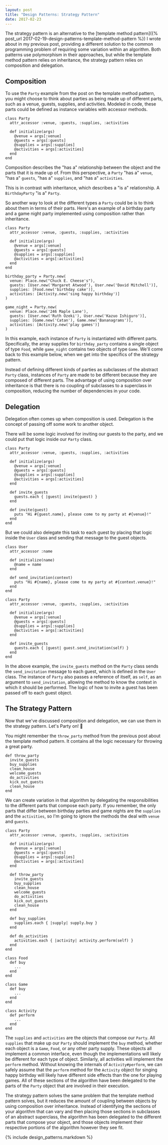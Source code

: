 ```yaml
---
layout: post
title: "Design Patterns: Strategy Pattern"
date: 2017-02-23
---
```


The strategy pattern is an alternative to the
[template method pattern]({% post_url 2017-02-19-design-patterns-template-method-pattern %})
I wrote about in my previous post, providing a different solution to the common
programming problem of requiring some variation within an algorithm. Both
patterns use polymorphism in their approaches, but while the template method
pattern relies on inheritance, the strategy pattern relies on composition and
delegation.

## Composition

To use the `Party` example from the post on the template method pattern, you
might choose to think about parties as being made up of different parts, such as
a venue, guests, supplies, and activities. Modeled in code, these parts could be
defined as instance variables with accessor methods.

```
class Party
  attr_accessor :venue, :guests, :supplies, :activities

  def initialize(args)
    @venue = args[:venue]
    @guests = args[:guests]
    @supplies = args[:supplies]
    @activities = args[:activities]
  end
end
```

Composition describes the "has a" relationship between the object and the parts
that it is made up of. From this perspective, a `Party` "has a" `venue`, "has a"
`guests`, "has a" `supplies`, and "has a" `activities`.

This is in contrast with inheritance, which describes a "is a" relationship. A
`BirthdayParty` "is a" `Party`.

So another way to look at the different types a `Party` could be is to think
about them in terms of their parts. Here's an example of a birthday party and a
game night party implemented using composition rather than inheritance.

```
class Party
  attr_accessor :venue, :guests, :supplies, :activities

  def initialize(args)
    @venue = args[:venue]
    @guests = args[:guests]
    @supplies = args[:supplies]
    @activities = args[:activities]
  end
end

birthday_party = Party.new(
  venue: Place.new("Chuck E. Cheese's"),
  guests: [User.new('Margaret Atwood'), User.new('David Mitchell')],
  supplies: [Food.new('birthday cake')],
  activities: [Activity.new('sing happy birthday')]
)

game_night = Party.new(
  venue: Place.new('246 Maple Lane'),
  guests: [User.new('Ruth Ozeki'), User.new('Kazuo Ishiguro')],
  supplies: [Game.new('Catan'), Game.new('Bananagrams')],
  activities: [Activity.new('play games')]
)
```

In this example, each instance of `Party` is instantiated with different parts.
Specifically, the array supplies for `birthday_party` contains a single object
of type `Food`, while `game_night` contains two objects of type `Game`. We'll
come back to this example below, when we get into the specifics of the strategy
pattern.

Instead of defining different kinds of parties as subclasses of the abstract
`Party` class, instances of `Party` are made to be different because they are
composed of different parts. The advantage of using composition over inheritance
is that there is no coupling of subclasses to a superclass in composition,
reducing the number of dependencies in your code.

## Delegation

Delegation often comes up when composition is used. Delegation is the concept of
passing off some work to another object.

There will be some logic involved for inviting our guests to the party, and we
could put that logic inside our `Party` class.

```
class Party
  attr_accessor :venue, :guests, :supplies, :activities

  def initialize(args)
    @venue = args[:venue]
    @guests = args[:guests]
    @supplies = args[:supplies]
    @activities = args[:activities]
  end

  def invite_guests
    guests.each { |guest| invite(guest) }
  end

  def invite(guest)
    puts "Hi #{guest.name}, please come to my party at #{venue}!"
  end
end
```

But we could also delegate this task to each guest by placing that logic inside
the `User` class and sending that message to the guest objects.

```
class User
  attr_accessor :name

  def initialize(name)
    @name = name
  end

  def send_invitation(context)
    puts "Hi #{name}, please come to my party at #{context.venue}!"
  end
end

class Party
  attr_accessor :venue, :guests, :supplies, :activities

  def initialize(args)
    @venue = args[:venue]
    @guests = args[:guests]
    @supplies = args[:supplies]
    @activities = args[:activities]
  end

  def invite_guests
    guests.each { |guest| guest.send_invitation(self) }
  end
end
```

In the above example, the `invite_guests` method on the `Party` class sends the
`send_invitation` message to each guest, which is defined in the `User` class.
The instance of `Party` also passes a reference of itself, as `self`, as an
argument to `send_invitation`, allowing the method to know the context in which
it should be performed. The logic of how to invite a guest has been passed off
to each guest object.

## The Strategy Pattern

Now that we've discussed composition and delegation, we can use them in the
strategy pattern. Let's Party on! 🎉

You might remember the `throw_party` method from the previous post about the
template method pattern. It contains all the logic necessary for throwing a
great party.

```
def throw_party
  invite_guests
  buy_supplies
  clean_house
  welcome_guests
  do_activities
  kick_out_guests
  clean_house
end
```

We can create variation in that algorithm by delegating the responsibilities to
the different parts that compose each party. If you remember, the only parts
that differ between birthday parties and game nights are the `supplies` and the
`activities`, so I'm going to ignore the methods the deal with `venue` and
`guests`.

```
class Party
  attr_accessor :venue, :guests, :supplies, :activities

  def initialize(args)
    @venue = args[:venue]
    @guests = args[:guests]
    @supplies = args[:supplies]
    @activities = args[:activities]
  end

  def throw_party
    invite_guests
    buy_supplies
    clean_house
    welcome_guests
    do_activities
    kick_out_guests
    clean_house
  end

  def buy_supplies
    supplies.each { |supply| supply.buy }
  end

  def do_activities
    activities.each { |activity| activity.perform(self) }
  end
end

class Food
  def buy
    ...
  end
end

class Game
  def buy
    ...
  end
end

class Activity
  def perform
    ...
  end
end
```

The `supplies` and `activities` are the objects that compose our `Party`. All
`supplies` that make up our `Party` should implement the `buy` method, whether
each object is a `Game`, `Food`, or any other party supply. These objects all
implement a common interface, even though the implementations will likely be
different for each type of object. Similarly, all activities will implement the
`perform` method. Without knowing the internals of `Activity#perform`, we can
safely assume that the `perform` method for the `Activity` object for singing
happy birthday will likely have different side effects than the one for playing
games. All of these sections of the algorithm have been delegated to the parts
of the `Party` object that are involved in their execution.

The strategy pattern solves the same problem that the template method pattern
solves, but it reduces the amount of coupling between objects by using
composition over inheritance. Instead of identifying the sections of your
algorithm that can vary and then placing those sections in subclasses of an
abstract superclass, the algorithm has been delegated to the different parts
that compose your object, and those objects implement their respective portions
of the algorithm however they see fit.

{% include design_patterns.markdown %}

